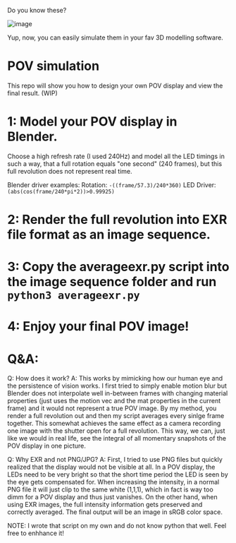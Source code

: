 Do you know these?

![image](https://github.com/SinanAkkoyun/POV/assets/43215895/76b96782-e845-4a29-8a14-507caa78b212)

Yup, now, you can easily simulate them in your fav 3D modelling software.


# POV simulation

This repo will show you how to design your own POV display and view the final result.
(WIP)

# 1: Model your POV display in Blender.
Choose a high refresh rate (I used 240Hz) and model all the LED timings in such a way, that a full rotation equals "one second" (240 frames), but this full revolution does not represent real time.

Blender driver examples:
Rotation: `-((frame/57.3)/240*360)`
LED Driver: `(abs(cos(frame/240*pi*2))>0.99925)`

# 2: Render the full revolution into EXR file format as an image sequence.

# 3: Copy the averageexr.py script into the image sequence folder and run `python3 averageexr.py`

# 4: Enjoy your final POV image!




# Q&A:

Q: How does it work?
A: This works by mimicking how our human eye and the persistence of vision works.
I first tried to simply enable motion blur but Blender does not interpolate well in-between frames with changing material properties (just uses the motion vec and the mat properties in the current frame) and it would not represent a true POV image.
By my method, you render a full revolution out and then my script averages every sinlge frame together. This somewhat achieves the same effect as a camera recording one image with the shutter open for a full revolution. This way, we can, just like we would in real life, see the integral of all momentary snapshots of the POV display in one picture.

Q: Why EXR and not PNG/JPG?
A: First, I tried to use PNG files but quickly realized that the display would not be visible at all. In a POV display, the LEDs need to be very bright so that the short time period the LED is seen by the eye gets compensated for.
When increasing the intensity, in a normal PNG file it will just clip to the same white (1,1,1), which in fact is way too dimm for a POV display and thus just vanishes. On the other hand, when using EXR images, the full intensity information gets preserved and correctly averaged.
The final output will be an image in sRGB color space.


NOTE: I wrote that script on my own and do not know python that well. Feel free to enhhance it!
